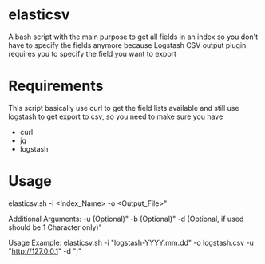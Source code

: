 # elasticsv
A bash script with the main purpose to get all fields in an index so you don't have to specify the fields anymore
because Logstash CSV output plugin requires you to specify the field you want to export


# Requirements
This script basically use curl to get the field lists available and still use logstash to get export to csv, so you need to make sure you have
- curl
- jq
- logstash


# Usage
elasticsv.sh -i <Index_Name> -o <Output_File>"

Additional Arguments:
 -u <Elasticsearch URL> (Optional)"
 -b <Logstash Binary> (Optional)"
 -d <Delimiter> (Optional, if used should be 1 Character only)"
  
Usage Example:
elasticsv.sh -i "logstash-YYYY.mm.dd" -o logstash.csv -u "http://127.0.0.1" -d ";"
